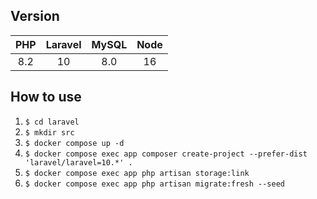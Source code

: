 ## Version

| PHP     | Laravel | MySQL    | Node    |
|:-------:|:-------:|:--------:|:-------:|
| 8.2     | 10      | 8.0      | 16      |

## How to use

1. `$ cd laravel`
2. `$ mkdir src`
3. `$ docker compose up -d`
4. `$ docker compose exec app composer create-project --prefer-dist 'laravel/laravel=10.*' .`
5. `$ docker compose exec app php artisan storage:link`
6. `$ docker compose exec app php artisan migrate:fresh --seed`
